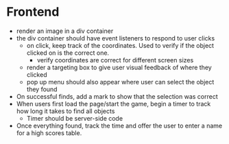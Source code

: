 # Frontend
- render an image in a div container
- the div container should have event listeners to respond to user clicks
    - on click, keep track of the coordinates.  Used to verify if the object clicked on is the correct one.
        - verify coordinates are correct for different screen sizes
    - render a targeting box to give user visual feedback of where they clicked
    - pop up menu should also appear where user can select the object they found
- On successful finds, add a mark to show that the selection was correct
- When users first load the page/start the game, begin a timer to track how long it takes to find all objects
    - Timer should be server-side code
- Once everything found, track the time and offer the user to enter a name for a high scores table.
    